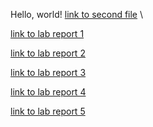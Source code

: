 Hello, world!
[link to second file](https://zew013.github.io/cse15l-lab-reports/second_markdown) \

[link to lab report 1](https://zew013.github.io/cse15l-lab-reports/lab-report-1)

[link to lab report 2](https://zew013.github.io/cse15l-lab-reports/lab-rep2/lab-report-2)

[link to lab report 3](https://zew013.github.io/cse15l-lab-reports/lab-rep3/lab-report-3)

[link to lab report 4](https://zew013.github.io/cse15l-lab-reports/lab-rep4/lab-report-4)

[link to lab report 5](https://zew013.github.io/cse15l-lab-reports/lab-rep5/lab-report-5)


